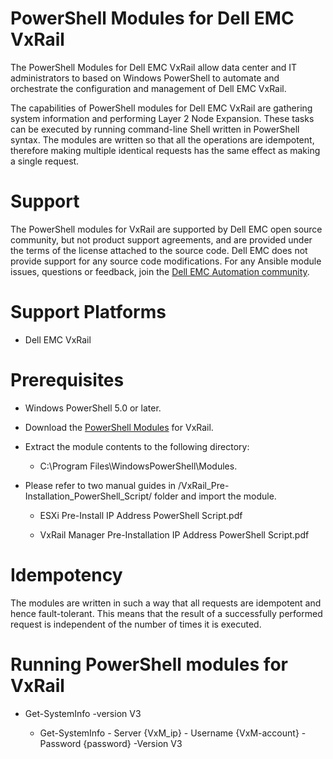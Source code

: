 <!--
  Copyright (c) 2015 Dell Inc. or its subsidiaries. All Rights Reserved.
 
  This software contains the intellectual property of Dell Inc. or is licensed to Dell Inc. from third parties.
  Use of this software and the intellectual property contained therein is expressly limited to the terms and 
  conditions of the License Agreement under which it is provided by or on behalf of Dell Inc. or its subsidiaries.
-->

# PowerShell Modules for Dell EMC VxRail
The PowerShell Modules for Dell EMC VxRail allow data center and IT administrators to based on Windows PowerShell to automate and orchestrate the configuration and management of Dell EMC VxRail.

The capabilities of PowerShell modules for Dell EMC VxRail are gathering system information and performing Layer 2 Node Expansion. These tasks can be executed by running command-line Shell written in PowerShell syntax. The modules are written so that all the operations are idempotent, therefore making multiple identical requests has the same effect as making a single request.

# Support
The PowerShell modules for VxRail are supported by Dell EMC open source community, but not product support agreements, and are provided under the terms of the license attached to the source code. Dell EMC does not provide support for any source code modifications. For any Ansible module issues, questions or feedback, join the [Dell EMC Automation community](https://www.dell.com/community/Automation/bd-p/Automation).

# Support Platforms
- Dell EMC VxRail

# Prerequisites
- Windows PowerShell 5.0 or later.

- Download the [PowerShell Modules](https://github.com/dell/powershell-vxrail/releases) for VxRail.

- Extract the module contents to the following directory: 

   - C:\\Program Files\\WindowsPowerShell\\Modules.

- Please refer to two manual guides in /VxRail_Pre-Installation_PowerShell_Script/ folder and import the module.

   - ESXi Pre-Install IP Address PowerShell Script.pdf

   - VxRail Manager Pre-Installation IP Address PowerShell Script.pdf

# Idempotency
The modules are written in such a way that all requests are idempotent and hence fault-tolerant. This means that the result of a successfully performed request is independent of the number of times it is executed.

# Running PowerShell modules for VxRail
- Get-SystemInfo -version V3

   - Get-SystemInfo - Server {VxM_ip} - Username {VxM-account} - Password {password} -Version V3

